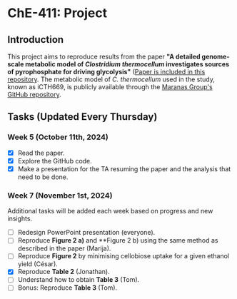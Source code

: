 # ChE-411: Project

## Introduction

This project aims to reproduce results from the paper **"A detailed genome-scale metabolic model of _Clostridium thermocellum_ investigates sources of pyrophosphate for driving glycolysis"** ([Paper is included in this repository](Paper.pdf). The metabolic model of _C. thermocellum_ used in the study, known as iCTH669, is publicly available through the [Maranas Group's GitHub repository](https://github.com/maranasgroup/iCTH669).

## Tasks (Updated Every Thursday)

### Week 5 (October 11th, 2024)
- [x] Read the paper.
- [x] Explore the GitHub code.
- [x] Make a presentation for the TA resuming the paper and the analysis that need to be done.
  
### Week 7 (November 1st, 2024)

Additional tasks will be added each week based on progress and new insights.
- [ ] Redesign PowerPoint presentation (everyone).
- [ ] Reproduce **Figure 2 a)** and **Figure 2 b) using the same method as described in the paper (Marija).
- [ ] Reproduce **Figure 2** by minimising cellobiose uptake for a given ethanol yield (César).
- [x] Reproduce **Table 2** (Jonathan).
- [ ] Understand how to obtain **Table 3** (Tom).
- [ ] Bonus: Reproduce **Table 3** (Tom).

